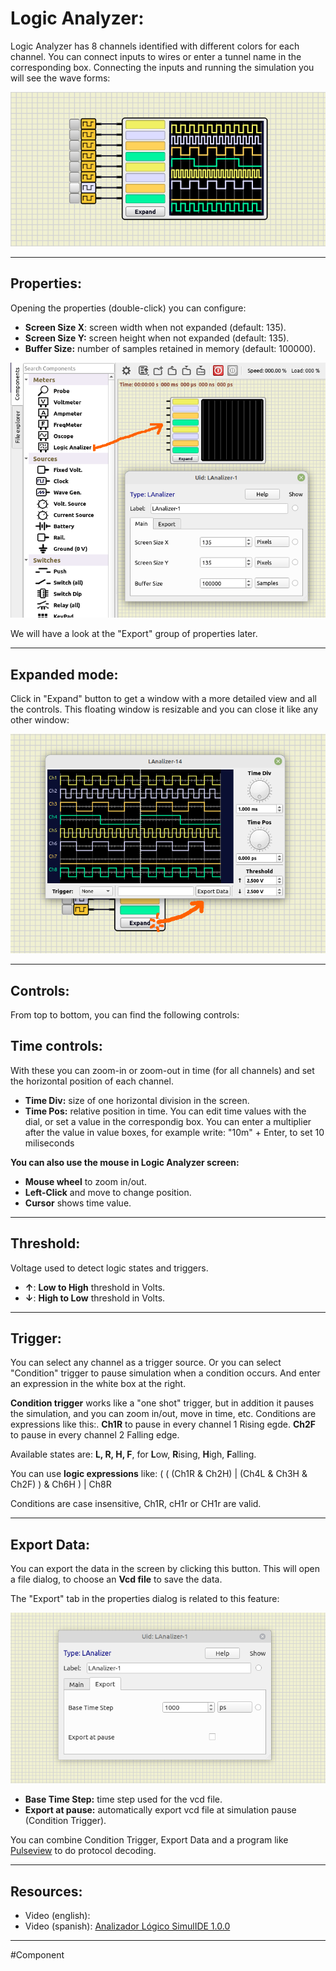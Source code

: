 # Logic Analyzer:

Logic Analyzer  has 8 channels identified with different colors for each channel.
You can connect inputs to wires or enter a tunnel name in the corresponding box.
Connecting the inputs and running the simulation you will see the wave forms:

![la01](images/la01.png)

---

## Properties:

Opening the properties (double-click) you can configure:
- **Screen Size X**: screen width when not expanded (default: 135).
- **Screen Size Y:** screen height when not expanded (default: 135).
- **Buffer Size:** number of samples retained in memory (default: 100000).

![la00](images/la00.png)

We will have a look at the "Export" group of properties later.

---

## Expanded mode:

Click in "Expand" button to get a window with a more detailed view and all the controls.
This floating window is resizable and you can close it like any other window:

![la02](images/la02.png)

---

## Controls:

From top to bottom, you can find the following controls:

## Time controls:
With these you can zoom-in or zoom-out in time (for all channels) and set the horizontal position of each channel.
- **Time Div:** size of one horizontal division in the screen.
- **Time Pos:** relative position in time.
You can edit time values with the dial, or set a value in the correspondig box.
You can enter a multiplier after the value in value boxes, for example write: "10m" + Enter, to set 10 miliseconds

**You can also use the mouse in Logic Analyzer screen:**
- **Mouse wheel** to zoom in/out.
- **Left-Click** and move to change position.
- **Cursor** shows time value.

---

## Threshold:

Voltage used to detect logic states and triggers.
- **↑**: **Low to High** threshold in Volts.
- **↓**: **High to Low** threshold in Volts.

---

## Trigger:
You can select any channel as a trigger source.
Or you can select "Condition" trigger to pause simulation when a condition occurs.
And enter an expression in the white box at the right.

**Condition trigger** works like a "one shot" trigger, but in addition it pauses the simulation, and you can zoom in/out, move in time, etc.
Conditions are expressions like this:.
**Ch1R** to pause in every channel 1 Rising egde.
**Ch2F** to pause in every channel 2 Falling edge.

Available states are: **L, R, H, F**, for **L**ow, **R**ising, **H**igh, **F**alling.

You can use **logic expressions** like:
( ( (Ch1R & Ch2H) | (Ch4L & Ch3H & Ch2F) ) & Ch6H ) | Ch8R

Conditions are case insensitive, Ch1R, cH1r or CH1r are valid.

---

## Export Data:
You can export the data in the screen by clicking this button.
This will open a file dialog, to choose an **Vcd file** to save the data.

The "Export" tab in the properties dialog is related to this feature:

![la03](images/la03.png)

- **Base Time Step:** time step used for the vcd file.
- **Export at pause:** automatically export vcd file at simulation pause (Condition Trigger).

You can combine Condition Trigger, Export Data and a program like [Pulseview](https://sigrok.org/wiki/PulseView) to do protocol decoding.

---

## Resources:

- Video (english): 
- Video (spanish): [Analizador Lógico SimulIDE 1.0.0](https://www.youtube.com/watch?v=NZvPPMa1Hfo)

---

#Component